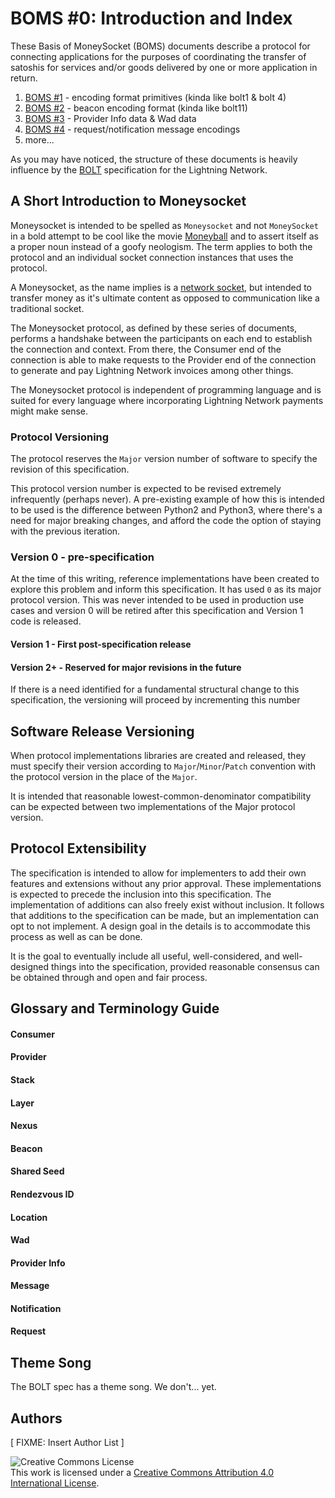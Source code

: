 # BOMS #0: Introduction and Index

These Basis of MoneySocket (BOMS) documents describe a protocol for connecting applications for the purposes of coordinating the transfer of satoshis for services and/or goods delivered by one or more application in return.

1. [BOMS #1](01-encoding.md) - encoding format primitives (kinda like bolt1 & bolt 4)
2. [BOMS #2](02-beacons.md) - beacon encoding format (kinda like bolt11)
3. [BOMS #3](03-provider-info.md) - Provider Info data & Wad data
4. [BOMS #4](04-messages.md) - request/notification message encodings
5. more...


As you may have noticed, the structure of these documents is heavily influence by the [BOLT](https://github.com/lightningnetwork/lightning-rfc) specification for the Lightning Network.


## A Short Introduction to Moneysocket

Moneysocket is intended to be spelled as `Moneysocket` and not `MoneySocket` in a bold attempt to be cool like the movie [Moneyball](https://en.wikipedia.org/wiki/Moneyball_(film)) and to assert itself as a proper noun instead of a goofy neologism. The term applies to both the protocol and an individual socket connection instances that uses the protocol.

A Moneysocket, as the name implies is a [network socket](https://en.wikipedia.org/wiki/Network_socket), but intended to transfer money as it's ultimate content as opposed to communication like a traditional socket.

The Moneysocket protocol, as defined by these series of documents, performs a handshake between the participants on each end to establish the connection and context. From there, the Consumer end of the connection is able to make requests to the Provider end of the connection to generate and pay Lightning Network invoices among other things.

The Moneysocket protocol is independent of programming language and is suited for every language where incorporating Lightning Network payments might make sense.

### Protocol Versioning

The protocol reserves the `Major` version number of software to specify the revision of this specification.

This protocol version number is expected to be revised extremely infrequently (perhaps never). A pre-existing example of how this is intended to be used is the difference between Python2 and Python3, where there's a need for major breaking changes, and afford the code the option of staying with the previous iteration.

### Version 0 - pre-specification

At the time of this writing, reference implementations have been created to explore this problem and inform this specification. It has used `0` as its major protocol version. This was never intended to be used in production use cases and version 0 will be retired after this specification and Version 1 code is released.

#### Version 1 - First post-specification release


#### Version 2+ - Reserved for major revisions in the future

If there is a need identified for a fundamental structural change to this specification, the versioning will proceed by incrementing this number

## Software Release Versioning

When protocol implementations libraries are created and released, they must specify their version according to `Major`/`Minor`/`Patch` convention with the protocol version in the place of the `Major`.

It is intended that reasonable lowest-common-denominator compatibility can be expected between two implementations of the Major protocol version.


## Protocol Extensibility

The specification is intended to allow for implementers to add their own features and extensions without any prior approval. These implementations is expected to precede the inclusion into this specification. The implementation of additions can also freely exist without inclusion. It follows that additions to the specification can be made, but an implementation can opt to not implement. A design goal in the details is to accommodate this process as well as can be done.

It is the goal to eventually include all useful, well-considered, and well-designed things into the specification, provided reasonable consensus can be obtained through and open and fair process.


## Glossary and Terminology Guide

#### Consumer

#### Provider

#### Stack

#### Layer

#### Nexus

#### Beacon

#### Shared Seed

#### Rendezvous ID

#### Location

#### Wad

#### Provider Info

#### Message

#### Notification

#### Request

## Theme Song

The BOLT spec has a theme song. We don't... yet.



## Authors

[ FIXME: Insert Author List ]

![Creative Commons License](https://i.creativecommons.org/l/by/4.0/88x31.png "License CC-BY")
<br>
This work is licensed under a [Creative Commons Attribution 4.0 International License](http://creativecommons.org/licenses/by/4.0/).
